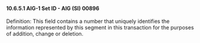#### 10.6.5.1 AIG-1 Set ID - AIG (SI) 00896

Definition: This field contains a number that uniquely identifies the information represented by this segment in this transaction for the purposes of addition, change or deletion.
